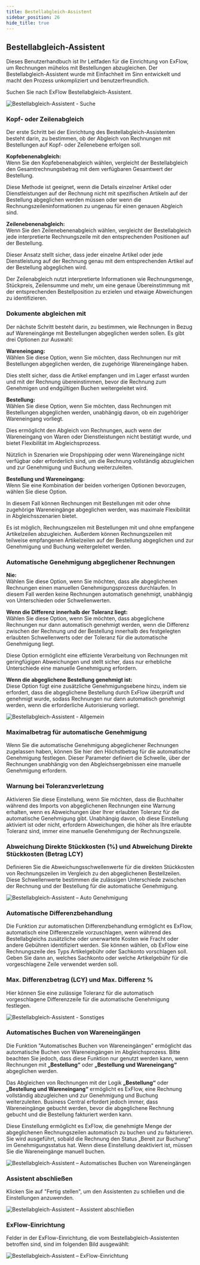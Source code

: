 ```yaml
---
title: Bestellabgleich-Assistent
sidebar_position: 26
hide_title: true
---
```

## Bestellabgleich-Assistent

Dieses Benutzerhandbuch ist Ihr Leitfaden für die Einrichtung von ExFlow, um Rechnungen mühelos mit Bestellungen abzugleichen. Der Bestellabgleich-Assistent wurde mit Einfachheit im Sinn entwickelt und macht den Prozess unkompliziert und benutzerfreundlich.

Suchen Sie nach ExFlow Bestellabgleich-Assistent.

![Bestellabgleich-Assistent - Suche](@site/static/img/media/order-matching-wizard-001-search.png)

### Kopf- oder Zeilenabgleich
Der erste Schritt bei der Einrichtung des Bestellabgleich-Assistenten besteht darin, zu bestimmen, ob der Abgleich von Rechnungen mit Bestellungen auf Kopf- oder Zeilenebene erfolgen soll.

**Kopfebenenabgleich:**<br/>
Wenn Sie den Kopfebenenabgleich wählen, vergleicht der Bestellabgleich den Gesamtrechnungsbetrag mit dem verfügbaren Gesamtwert der Bestellung.

Diese Methode ist geeignet, wenn die Details einzelner Artikel oder Dienstleistungen auf der Rechnung nicht mit spezifischen Artikeln auf der Bestellung abgeglichen werden müssen oder wenn die Rechnungszeileninformationen zu ungenau für einen genauen Abgleich sind.

**Zeilenebenenabgleich:**<br/>
Wenn Sie den Zeilenebenenabgleich wählen, vergleicht der Bestellabgleich jede interpretierte Rechnungszeile mit den entsprechenden Positionen auf der Bestellung.

Dieser Ansatz stellt sicher, dass jeder einzelne Artikel oder jede Dienstleistung auf der Rechnung genau mit dem entsprechenden Artikel auf der Bestellung abgeglichen wird.

Der Zeilenabgleich nutzt interpretierte Informationen wie Rechnungsmenge, Stückpreis, Zeilensumme und mehr, um eine genaue Übereinstimmung mit der entsprechenden Bestellposition zu erzielen und etwaige Abweichungen zu identifizieren.

### Dokumente abgleichen mit
Der nächste Schritt besteht darin, zu bestimmen, wie Rechnungen in Bezug auf Wareneingänge mit Bestellungen abgeglichen werden sollen.
Es gibt drei Optionen zur Auswahl:

**Wareneingang:**<br/>
Wählen Sie diese Option, wenn Sie möchten, dass Rechnungen nur mit Bestellungen abgeglichen werden, die zugehörige Wareneingänge haben.

Dies stellt sicher, dass die Artikel empfangen und im Lager erfasst wurden und mit der Rechnung übereinstimmen, bevor die Rechnung zum Genehmigen und endgültigen Buchen weitergeleitet wird.

**Bestellung:**<br/>
Wählen Sie diese Option, wenn Sie möchten, dass Rechnungen mit Bestellungen abgeglichen werden, unabhängig davon, ob ein zugehöriger Wareneingang vorliegt.

Dies ermöglicht den Abgleich von Rechnungen, auch wenn der Wareneingang von Waren oder Dienstleistungen nicht bestätigt wurde, und bietet Flexibilität im Abgleichsprozess.

Nützlich in Szenarien wie Dropshipping oder wenn Wareneingänge nicht verfügbar oder erforderlich sind, um die Rechnung vollständig abzugleichen und zur Genehmigung und Buchung weiterzuleiten.

**Bestellung und Wareneingang:**<br/>
Wenn Sie eine Kombination der beiden vorherigen Optionen bevorzugen, wählen Sie diese Option.

In diesem Fall können Rechnungen mit Bestellungen mit oder ohne zugehörige Wareneingänge abgeglichen werden, was maximale Flexibilität in Abgleichsszenarien bietet.

Es ist möglich, Rechnungszeilen mit Bestellungen mit und ohne empfangene Artikelzeilen abzugleichen. Außerdem können Rechnungszeilen mit teilweise empfangenen Artikelzeilen auf der Bestellung abgeglichen und zur Genehmigung und Buchung weitergeleitet werden.

### Automatische Genehmigung abgeglichener Rechnungen
**Nie:**<br/>
Wählen Sie diese Option, wenn Sie möchten, dass alle abgeglichenen Rechnungen einen manuellen Genehmigungsprozess durchlaufen. In diesem Fall werden keine Rechnungen automatisch genehmigt, unabhängig von Unterschieden oder Schwellenwerten.

**Wenn die Differenz innerhalb der Toleranz liegt:**<br/>
Wählen Sie diese Option, wenn Sie möchten, dass abgeglichene Rechnungen nur dann automatisch genehmigt werden, wenn die Differenz zwischen der Rechnung und der Bestellung innerhalb des festgelegten erlaubten Schwellenwerts oder der Toleranz für die automatische Genehmigung liegt.

Diese Option ermöglicht eine effiziente Verarbeitung von Rechnungen mit geringfügigen Abweichungen und stellt sicher, dass nur erhebliche Unterschiede eine manuelle Genehmigung erfordern.

**Wenn die abgeglichene Bestellung genehmigt ist:**<br/>
Diese Option fügt eine zusätzliche Genehmigungsebene hinzu, indem sie erfordert, dass die abgeglichene Bestellung durch ExFlow überprüft und genehmigt wurde, sodass Rechnungen nur dann automatisch genehmigt werden, wenn die erforderliche Autorisierung vorliegt.

![Bestellabgleich-Assistent - Allgemein](@site/static/img/media/order-matching-wizard-002-general.png)

### Maximalbetrag für automatische Genehmigung
Wenn Sie die automatische Genehmigung abgeglichener Rechnungen zugelassen haben, können Sie hier den Höchstbetrag für die automatische Genehmigung festlegen. Dieser Parameter definiert die Schwelle, über der Rechnungen unabhängig von den Abgleichsergebnissen eine manuelle Genehmigung erfordern.

### Warnung bei Toleranzverletzung
Aktivieren Sie diese Einstellung, wenn Sie möchten, dass die Buchhalter während des Imports von abgeglichenen Rechnungen eine Warnung erhalten, wenn es Abweichungen über Ihrer erlaubten Toleranz für die automatische Genehmigung gibt.
Unabhängig davon, ob diese Einstellung aktiviert ist oder nicht, erfordern Abweichungen, die höher als Ihre erlaubte Toleranz sind, immer eine manuelle Genehmigung der Rechnungszeile.

### Abweichung Direkte Stückkosten (%) und Abweichung Direkte Stückkosten (Betrag LCY)
Definieren Sie die Abweichungsschwellenwerte für die direkten Stückkosten von Rechnungszeilen im Vergleich zu den abgeglichenen Bestellzeilen. Diese Schwellenwerte bestimmen die zulässigen Unterschiede zwischen der Rechnung und der Bestellung für die automatische Genehmigung.

![Bestellabgleich-Assistent – Auto Genehmigung](@site/static/img/media/order-matching-wizard-003-auto-approval.png)

### Automatische Differenzbehandlung
Die Funktion zur automatischen Differenzbehandlung ermöglicht es ExFlow, automatisch eine Differenzzeile vorzuschlagen, wenn während des Bestellabgleichs zusätzliche oder unerwartete Kosten wie Fracht oder andere Gebühren identifiziert werden.
Sie können wählen, ob ExFlow eine Rechnungszeile des Typs Artikelgebühr oder Sachkonto vorschlagen soll.
Geben Sie dann an, welches Sachkonto oder welche Artikelgebühr für die vorgeschlagene Zeile verwendet werden soll.

### Max. Differenzbetrag (LCY) und Max. Differenz % 
Hier können Sie eine zulässige Toleranz für die automatisch vorgeschlagene Differenzzeile für die automatische Genehmigung festlegen.

![Bestellabgleich-Assistent - Sonstiges](@site/static/img/media/order-matching-wizard-004-other.png)

### Automatisches Buchen von Wareneingängen
Die Funktion "Automatisches Buchen von Wareneingängen" ermöglicht das automatische Buchen von Wareneingängen im Abgleichsprozess. Bitte beachten Sie jedoch, dass diese Funktion nur genutzt werden kann, wenn Rechnungen mit **„Bestellung“** oder **„Bestellung und Wareneingang“** abgeglichen werden.

Das Abgleichen von Rechnungen mit der Logik **„Bestellung“** oder **„Bestellung und Wareneingang“** ermöglicht es ExFlow, eine Rechnung vollständig abzugleichen und zur Genehmigung und Buchung weiterzuleiten. Business Central erfordert jedoch immer, dass Wareneingänge gebucht werden, bevor die abgeglichene Rechnung gebucht und die Bestellung fakturiert werden kann.

Diese Einstellung ermöglicht es ExFlow, die genehmigte Menge der abgeglichenen Rechnungszeilen automatisch zu buchen und zu fakturieren. Sie wird ausgeführt, sobald die Rechnung den Status „Bereit zur Buchung“ im Genehmigungsstatus hat.
Wenn diese Einstellung deaktiviert ist, müssen Sie die Wareneingänge manuell buchen.

![Bestellabgleich-Assistent – Automatisches Buchen von Wareneingängen](@site/static/img/media/order-matching-wizard-005-automatically-post-purchase-receipt.png)

### Assistent abschließen
Klicken Sie auf "Fertig stellen", um den Assistenten zu schließen und die Einstellungen anzuwenden.

![Bestellabgleich-Assistent – Assistent abschließen](@site/static/img/media/order-matching-wizard-006-complete.png)

### ExFlow-Einrichtung
Felder in der ExFlow-Einrichtung, die vom Bestellabgleich-Assistenten betroffen sind, sind im folgenden Bild ausgewählt:

![Bestellabgleich-Assistent – ExFlow-Einrichtung](@site/static/img/media/exflow-setup-po-matching-001.png)
